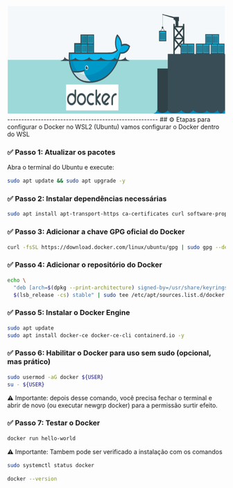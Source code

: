 <img src="../img/docker.png" alt="" width="1100" height="250">
------------------------------------------------------
## ⚙️ Etapas para configurar o Docker no WSL2 (Ubuntu)
vamos configurar o Docker dentro do WSL

### ✅ Passo 1: Atualizar os pacotes
Abra o terminal do Ubuntu e execute:
```bash
sudo apt update && sudo apt upgrade -y
```

### ✅ Passo 2: Instalar dependências necessárias
```bash
sudo apt install apt-transport-https ca-certificates curl software-properties-common lsb-release -y
```

### ✅ Passo 3: Adicionar a chave GPG oficial do Docker
```bash
curl -fsSL https://download.docker.com/linux/ubuntu/gpg | sudo gpg --dearmor -o /usr/share/keyrings/docker-archive-keyring.gpg
```

### ✅ Passo 4: Adicionar o repositório do Docker
```bash
echo \
  "deb [arch=$(dpkg --print-architecture) signed-by=/usr/share/keyrings/docker-archive-keyring.gpg] https://download.docker.com/linux/ubuntu \
  $(lsb_release -cs) stable" | sudo tee /etc/apt/sources.list.d/docker.list > /dev/null
```

### ✅ Passo 5: Instalar o Docker Engine
```bash
sudo apt update
sudo apt install docker-ce docker-ce-cli containerd.io -y
```

### ✅ Passo 6: Habilitar o Docker para uso sem sudo (opcional, mas prático)
```bash
sudo usermod -aG docker ${USER}
su - ${USER}
```
⚠️ Importante: depois desse comando, você precisa fechar o terminal e abrir de novo (ou executar newgrp docker) para a permissão surtir efeito.


### ✅ Passo 7: Testar o Docker
```bash
docker run hello-world
```
⚠️ Importante: Tambem pode ser verificado a instalação com os comandos 
```bash
sudo systemctl status docker
```
```bash
docker --version
```
